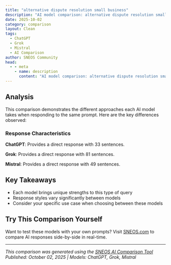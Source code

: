 ```yaml
---
title: "alternative dispute resolution small business"
description: "AI model comparison: alternative dispute resolution small business..."
date: 2025-10-02
category: comparison
layout: Clean
tags:
  - ChatGPT
  - Grok
  - Mistral
  - AI Comparison
author: SNEOS Community
head:
  - - meta
    - name: description
      content: "AI model comparison: alternative dispute resolution small business..."
---
```


<ChatComparison
  title="alternative dispute resolution small business"
  prompt="alternative dispute resolution small business"
  :responses='{"ChatGPT": "Alternative Dispute Resolution (ADR) for Small Business\n\nAlternative Dispute Resolution (ADR) refers to methods of resolving disputes without going to court. For small businesses, ADR can be a cost-effective, faster, and less formal way to handle conflicts. Here are some common types of ADR and their benefits for small businesses:\n\n### Common Types of ADR\n\n1. **Mediation** \n - A neutral third party (mediator) helps the disputing parties communicate and try to reach a mutually acceptable agreement. \n - The mediator does not decide the outcome. \n - Voluntary and confidential. \n - Good for preserving business relationships.\n\n2. **Arbitration** \n - A neutral third party (arbitrator) hears presentations and evidence from both sides and then makes a binding decision. \n - More formal than mediation but typically less formal than court. \n - Faster and usually less expensive than litigation.\n\n3. **Negotiation** \n - Direct discussions between the parties to try to reach a resolution. \n - Most informal form of ADR. \n - Flexible and can be done without third parties.\n\n4. **Conciliation** \n - Similar to mediation, but the conciliator may have an advisory role and suggest solutions. \n - Often used in labor or commercial disputes.\n\n### Benefits of ADR for Small Businesses\n\n- **Cost-Effective:** ADR usually costs less than going to court. \n- **Time-Saving:** ADR resolves disputes faster than litigation. \n- **Confidential:** ADR proceedings are private, helping protect business reputations. \n- **Control:** Parties have more control over the process and outcome. \n- **Preserves Relationships:** Collaborative approaches help maintain business relationships.\n\n### When to Consider ADR\n\n- Disputes with customers, suppliers, or partners. \n- Contract disagreements. \n- Employment issues. \n- Intellectual property conflicts. \n- When you want to avoid lengthy court battles.\n\n### How to Implement ADR\n\n- Include an ADR clause in contracts specifying mediation or arbitration in case of disputes. \n- Choose neutral, qualified mediators or arbitrators. \n- Prepare documentation and clearly define the issues. \n- Maintain open communication during the process.\n\nIf you want, I can provide templates for ADR clauses or recommend resources to find professional mediators/arbitrators.", "Grok": "Alternative Dispute Resolution (ADR) refers to methods of resolving disputes outside of traditional court litigation. For small businesses, ADR can be a cost-effective, faster, and less adversarial way to handle conflicts, whether they involve customers, suppliers, employees, or other businesses. Below is an overview of ADR options for small businesses, their benefits, and how to implement them.\n\n### Types of Alternative Dispute Resolution for Small Businesses\n1. **Negotiation**\n - **Description**: A direct, informal discussion between the parties involved to reach a mutually agreeable solution without third-party intervention.\n - **Best for**: Minor disputes, contract disagreements, or payment issues.\n - **Pros**: No cost, flexible, maintains relationships.\n - **Cons**: May not work if parties are unwilling to compromise.\n - **How to Use**: Set clear goals, communicate openly, and document any agreements in writing.\n\n2. **Mediation**\n - **Description**: A neutral third party (mediator) facilitates discussion between disputing parties to help them reach a voluntary agreement. The mediator does not make decisions.\n - **Best for**: Disputes over contracts, partnerships, or customer complaints where maintaining a relationship is important.\n - **Pros**: Confidential, less expensive than court, non-binding (parties can walk away).\n - **Cons**: No guaranteed resolution; depends on willingness to cooperate.\n - **How to Use**: Hire a trained mediator through local mediation centers or organizations like the American Arbitration Association (AAA). Costs typically range from $100 to $300 per hour.\n\n3. **Arbitration**\n - **Description**: A neutral third party (arbitrator) hears both sides and makes a binding decision, similar to a court ruling but less formal.\n - **Best for**: More complex disputes, such as contract breaches or business partnership disagreements, where a final decision is needed.\n - **Pros**: Faster than litigation, private, and often binding (cannot be appealed in most cases).\n - **Cons**: Can be expensive (arbitrator fees), less flexible, and binding decisions may not satisfy either party.\n - **How to Use**: Include arbitration clauses in contracts or agree to it post-dispute. Services like AAA or JAMS provide arbitrators, with costs varying based on the case (often $1,000\u002B per day).\n\n4. **Collaborative Law**\n - **Description**: Each party hires a lawyer trained in collaborative law, and all agree to work together to resolve the dispute without going to court. If negotiations fail, the lawyers must withdraw, and new counsel is needed for litigation.\n - **Best for**: Business divorces (partnership dissolutions) or disputes where preserving relationships is a priority.\n - **Pros**: Focuses on problem-solving, less adversarial.\n - **Cons**: Can be costly if lawyers are involved, and failure means starting over with new representation.\n - **How to Use**: Find attorneys trained in collaborative law through local bar associations.\n\n5. **Online Dispute Resolution (ODR)**\n - **Description**: Uses technology (e.g., video conferencing, online platforms) to resolve disputes, often through mediation or arbitration.\n - **Best for**: E-commerce disputes, remote business dealings, or international transactions.\n - **Pros**: Convenient, accessible, often cheaper than in-person ADR.\n - **Cons**: May lack personal touch; technology issues can hinder process.\n - **How to Use**: Platforms like Modria, eBay Resolution Center, or PayPal Dispute Resolution cater to small businesses for low-cost solutions.\n\n### Benefits of ADR for Small Businesses\n- **Cost-Effective**: Litigation can cost thousands or tens of thousands of dollars, while ADR often costs a fraction of that.\n- **Time-Saving**: Court cases can take months or years, whereas ADR can resolve issues in weeks or even days.\n- **Confidentiality**: Unlike public court proceedings, ADR processes are typically private.\n- **Preserves Relationships**: ADR focuses on collaboration and can help maintain business partnerships or customer goodwill.\n- **Flexibility**: Parties have more control over the process and outcomes compared to court-imposed decisions.\n\n### Common Disputes for Small Businesses Where ADR Can Help\n- Contract disagreements with vendors, suppliers, or clients.\n- Payment disputes or invoicing issues.\n- Partnership or shareholder conflicts.\n- Employment disputes (e.g., wrongful termination claims, wage disputes).\n- Customer complaints or service issues.\n\n### Steps to Implement ADR in a Small Business\n1. **Include ADR Clauses in Contracts**:\n - Add mediation or arbitration clauses to contracts, specifying the process, governing rules (e.g., AAA rules), and location of proceedings.\n - Example: \u201CAny disputes arising from this agreement shall be resolved through mediation before resorting to arbitration or litigation.\u201D\n2. **Educate Employees and Partners**:\n - Train staff on conflict resolution and the importance of addressing issues early.\n - Establish internal policies for handling disputes before they escalate.\n3. **Choose the Right ADR Method**:\n - Assess the nature of the dispute, the relationship with the other party, and budget constraints to select the most suitable method.\n4. **Seek Professional Help**:\n - Contact local chambers of commerce, small business associations, or legal aid services for affordable ADR resources.\n - Hire mediators or arbitrators through trusted organizations like AAA, JAMS, or local mediation centers.\n5. **Document Everything**:\n - Keep records of communications, agreements, and ADR outcomes to avoid future misunderstandings.\n\n### Resources for Small Businesses\n- **American Arbitration Association (AAA)**: Offers mediation and arbitration services with small business-friendly options.\n- **JAMS**: Provides ADR services with a focus on business disputes.\n- **Small Business Administration (SBA)**: Offers guidance and resources for dispute resolution.\n- **Local Mediation Centers**: Many communities have low-cost or free mediation services for small businesses.\n- **Online Platforms**: Tools like Modria or SquareTrade cater to e-commerce and small-scale disputes.\n\n### Challenges to Consider\n- **Enforceability**: While arbitration decisions are often binding, mediation agreements may not be unless formalized in a contract.\n- **Power Imbalance**: If one party has more resources or leverage (e.g., a large supplier vs. a small business), ADR outcomes may feel unfair.\n- **Lack of Awareness**: Small business owners may not know about ADR options or how to access them.\n\n### Conclusion\nAlternative Dispute Resolution is an invaluable tool for small businesses looking to resolve conflicts efficiently and affordably. By incorporating ADR clauses into contracts, understanding the different methods, and leveraging available resources, small businesses can avoid the high costs and stress of litigation while maintaining important relationships. If you\u0027re facing a dispute, consider starting with negotiation or mediation and escalate to arbitration only if necessary. For tailored advice, consulting a local attorney or dispute resolution professional can help navigate the process.", "Mistral": "Alternative Dispute Resolution (ADR) can be a valuable tool for small businesses to resolve conflicts without the cost and time commitment of traditional litigation. Here are some common ADR methods and how they can be applied to small businesses:\n\n### 1. **Mediation**\n- **Description**: A neutral third-party mediator facilitates negotiations between the disputing parties to help them reach a mutually acceptable agreement.\n- **Benefits**:\n - **Cost-Effective**: Generally less expensive than going to court.\n - **Faster Resolution**: Can be resolved more quickly than litigation.\n - **Confidential**: Proceedings are private, which can be beneficial for maintaining business relationships.\n - **Flexible**: Parties have more control over the outcome.\n- **Applications**:\n - **Contract Disputes**: Resolving issues related to breach of contract.\n - **Employment Issues**: Addressing conflicts between employers and employees.\n - **Partnership Disagreements**: Settling disputes among business partners.\n\n### 2. **Arbitration**\n- **Description**: A neutral third-party arbitrator listens to both sides and makes a binding decision.\n- **Benefits**:\n - **Finality**: Decisions are usually binding and enforceable.\n - **Expertise**: Arbitrators can be chosen based on their expertise in the relevant field.\n - **Speed**: Often faster than court proceedings.\n- **Applications**:\n - **Commercial Disputes**: Resolving issues related to business transactions.\n - **Consumer Complaints**: Addressing disputes between businesses and consumers.\n - **Intellectual Property**: Settling disputes over patents, trademarks, and copyrights.\n\n### 3. **Negotiation**\n- **Description**: Parties or their representatives discuss the dispute directly to reach a mutually acceptable agreement.\n- **Benefits**:\n - **Control**: Parties have full control over the outcome.\n - **Cost**: Often the least expensive method.\n - **Relationship Preservation**: Can help maintain business relationships.\n- **Applications**:\n - **Supplier Agreements**: Negotiating terms and conditions with suppliers.\n - **Customer Issues**: Resolving customer complaints and disputes.\n - **Internal Conflicts**: Addressing disagreements within the company.\n\n### 4. **Collaborative Law**\n- **Description**: Parties and their attorneys work together to reach a settlement without going to court.\n- **Benefits**:\n - **Cooperative**: Focuses on problem-solving rather than adversarial tactics.\n - **Comprehensive**: Can address a wide range of issues, including legal, financial, and emotional aspects.\n- **Applications**:\n - **Business Dissolution**: Managing the dissolution of a partnership or corporation.\n - **Complex Contracts**: Resolving disputes in complex business agreements.\n\n### 5. **Conciliation**\n- **Description**: Similar to mediation, but the conciliator may take a more active role in suggesting solutions.\n- **Benefits**:\n - **Guidance**: Conciliators can provide more direct guidance and suggestions.\n - **Flexibility**: Parties still have control over the final agreement.\n- **Applications**:\n - **Labor Disputes**: Resolving issues between employers and unions.\n - **Community Issues**: Addressing disputes that affect the broader community.\n\n### Tips for Small Businesses Using ADR:\n1. **Choose the Right Method**: Select the ADR method that best fits the nature of the dispute and the goals of the parties involved.\n2. **Prepare Thoroughly**: Gather all relevant documents and information to present a strong case.\n3. **Seek Legal Advice**: Consult with a lawyer to understand your rights and the potential outcomes.\n4. **Maintain Open Communication**: Be open to negotiation and compromise to reach a mutually beneficial solution.\n5. **Document Everything**: Keep detailed records of all communications and agreements to avoid future disputes.\n\nBy utilizing ADR, small businesses can resolve conflicts more efficiently and cost-effectively, allowing them to focus on growth and success."}' 
  published-date="01:48"
/>

## Analysis

This comparison demonstrates the different approaches each AI model takes when responding to the same prompt. Here are the key differences observed:

### Response Characteristics

**ChatGPT**: Provides a direct response with 33 sentences. 

**Grok**: Provides a direct response with 81 sentences. 

**Mistral**: Provides a direct response with 49 sentences. 

## Key Takeaways

- Each model brings unique strengths to this type of query
- Response styles vary significantly between models
- Consider your specific use case when choosing between these models

## Try This Comparison Yourself

Want to test these models with your own prompts? Visit [SNEOS.com](https://sneos.com) to compare AI responses side-by-side in real-time.

---

*This comparison was generated using the [SNEOS AI Comparison Tool](https://sneos.com)*
*Published: October 02, 2025 | Models: ChatGPT, Grok, Mistral*
